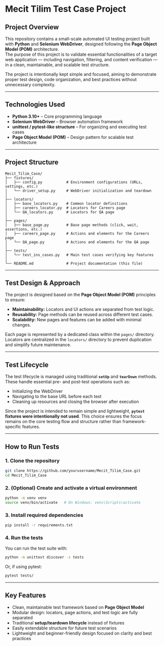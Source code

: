 
# Mecit Tilim Test Case Project

## Project Overview

This repository contains a small-scale automated UI testing project built with **Python** and **Selenium WebDriver**, designed following the **Page Object Model (POM)** architecture.  
The purpose of this project is to validate essential functionalities of a target web application — including navigation, filtering, and content verification — in a clean, maintainable, and scalable test structure.

The project is intentionally kept simple and focused, aiming to demonstrate proper test design, code organization, and best practices without unnecessary complexity.

---

## Technologies Used

- **Python 3.10+** – Core programming language  
- **Selenium WebDriver** – Browser automation framework  
- **unittest / pytest-like structure** – For organizing and executing test cases  
- **Page Object Model (POM)** – Design pattern for scalable test architecture

---

## Project Structure

```
Mecit_Tilim_Case/
├── fixtures/
│   ├── config.py           # Environment configurations (URLs, settings, etc.)
│   └── driver_setup.py     # WebDriver initialization and teardown
│
├── locators/
│   ├── base_locators.py    # Common locator definitions
│   ├── careers_locator.py  # Locators for Careers page
│   └── QA_locators.py      # Locators for QA page
│
├── pages/
│   ├── base_page.py        # Base page methods (click, wait, assertions, etc.)
│   ├── careers_page.py     # Actions and elements for the Careers page
│   └── QA_page.py          # Actions and elements for the QA page
│
├── tests/
│   └── test_ins_cases.py   # Main test cases verifying key features
│
└── README.md               # Project documentation (this file)
```

---

## Test Design & Approach

The project is designed based on the **Page Object Model (POM)** principles to ensure:

- **Maintainability:** Locators and UI actions are separated from test logic.  
- **Reusability:** Page methods can be reused across different test cases.  
- **Scalability:** New pages and features can be added with minimal changes.  

Each page is represented by a dedicated class within the `pages/` directory. Locators are centralized in the `locators/` directory to prevent duplication and simplify future maintenance.

---

## Test Lifecycle

The test lifecycle is managed using traditional **`setUp`** and **`tearDown`** methods. These handle essential pre- and post-test operations such as:

- Initializing the WebDriver  
- Navigating to the base URL before each test  
- Cleaning up resources and closing the browser after execution  

Since the project is intended to remain simple and lightweight, **`pytest` fixtures were intentionally not used**. This choice ensures the focus remains on the core testing flow and structure rather than framework-specific features.

---

## How to Run Tests

### 1. Clone the repository

```bash
git clone https://github.com/yourusername/Mecit_Tilim_Case.git
cd Mecit_Tilim_Case
```

### 2. (Optional) Create and activate a virtual environment

```bash
python -m venv venv
source venv/bin/activate   # On Windows: venv\Scripts\activate
```

### 3. Install required dependencies

```bash
pip install -r requirements.txt
```

### 4. Run the tests

You can run the test suite with:

```bash
python -m unittest discover -s tests
```

Or, if using pytest:

```bash
pytest tests/
```

---

## Key Features

- Clean, maintainable test framework based on **Page Object Model**  
- Modular design: locators, page actions, and test logic are fully separated  
- Traditional **setup/teardown lifecycle** instead of fixtures  
- Easily extendable structure for future test scenarios  
- Lightweight and beginner-friendly design focused on clarity and best practices
